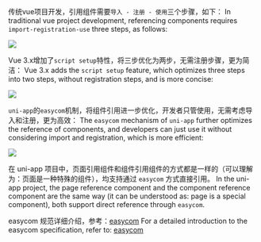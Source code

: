 传统vue项目开发，引用组件需要`导入 - 注册 - 使用`三个步骤，如下：
In traditional vue project development, referencing components requires `import-registration-use` three steps, as follows:


<div>
	<img src="https://vkceyugu.cdn.bspapp.com/VKCEYUGU-a90b5f95-90ba-4d30-a6a7-cd4d057327db/918f236f-a751-4395-95d0-ae316794a7d7.png" style="max-width:500px"></img>
</div>

Vue 3.x增加了`script setup`特性，将三步优化为两步，无需注册步骤，更为简洁：
Vue 3.x adds the `script setup` feature, which optimizes three steps into two steps, without registration steps, and is more concise:


<div>
	<img src="https://vkceyugu.cdn.bspapp.com/VKCEYUGU-a90b5f95-90ba-4d30-a6a7-cd4d057327db/4db27622-95cb-4cb2-b772-6e28c29f8e2d.png" style="max-width:500px"></img>
</div>

`uni-app`的`easycom`机制，将组件引用进一步优化，开发者只管使用，无需考虑导入和注册，更为高效：
The `easycom` mechanism of `uni-app` further optimizes the reference of components, and developers can just use it without considering import and registration, which is more efficient:


<div>
	<img src="https://vkceyugu.cdn.bspapp.com/VKCEYUGU-a90b5f95-90ba-4d30-a6a7-cd4d057327db/939e84ca-dc40-43a1-a302-4ed7062eebbe.png" style="max-width:500px"></img>
</div>

在 uni-app 项目中，页面引用组件和组件引用组件的方式都是一样的（可以理解为：页面是一种特殊的组件），均支持通过 `easycom` 方式直接引用。
In the uni-app project, the page reference component and the component reference component are the same way (it can be understood as: page is a special component), both support direct reference through `easycom`.

easycom 规范详细介绍，参考：[easycom](/collocation/pages.html#easycom)
For a detailed introduction to the easycom specification, refer to: [easycom](/collocation/pages.html#easycom)